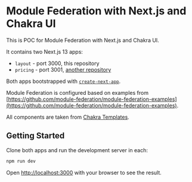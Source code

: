 # Module Federation with Next.js and Chakra UI

This is POC for Module Federation with Next.js and Chakra UI.

It contains two Next.js 13 apps:

  * `layout` - port 3000, this repository
  * `pricing` - port 3001, [another repository](https://github.com/alibek-gao/mf-next-chakra-poc_pricing)

Both apps bootstrapped with [`create-next-app`](https://github.com/vercel/next.js/tree/canary/packages/create-next-app).

Module Federation is configured based on examples from [https://github.com/module-federation/module-federation-examples](https://github.com/module-federation/module-federation-examples).

All components are taken from [Chakra Templates](https://chakra-templates.dev).

## Getting Started

Clone both apps and run the development server in each:

```bash
npm run dev
```

Open [http://localhost:3000](http://localhost:3000) with your browser to see the result.

